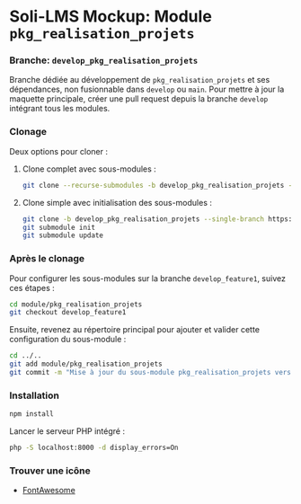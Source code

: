 # Soli-LMS Mockup: Module `pkg_realisation_projets`

### Branche: `develop_pkg_realisation_projets`

Branche dédiée au développement de `pkg_realisation_projets` et ses dépendances, non fusionnable dans `develop` ou `main`. Pour mettre à jour la maquette principale, créer une pull request depuis la branche `develop` intégrant tous les modules.

### Clonage

Deux options pour cloner :

1. Clone complet avec sous-modules :
   ```bash
   git clone --recurse-submodules -b develop_pkg_realisation_projets --single-branch https://github.com/soli-lms/soli-lms_mockup.git develop_mockup_pkg_realisation_projets
   ```

2. Clone simple avec initialisation des sous-modules :
   ```bash
   git clone -b develop_pkg_realisation_projets --single-branch https://github.com/soli-lms/soli-lms_mockup.git develop_mockup_pkg_realisation_projets
   git submodule init
   git submodule update
   ```

### Après le clonage

Pour configurer les sous-modules sur la branche `develop_feature1`, suivez ces étapes :

```bash
cd module/pkg_realisation_projets
git checkout develop_feature1
``` 

Ensuite, revenez au répertoire principal pour ajouter et valider cette configuration du sous-module :

```bash
cd ../..
git add module/pkg_realisation_projets
git commit -m "Mise à jour du sous-module pkg_realisation_projets vers la branche develop_feature1"
```

### Installation

```bash
npm install
```

Lancer le serveur PHP intégré :
```bash
php -S localhost:8000 -d display_errors=On
```

### Trouver une icône

- [FontAwesome](https://fontawesome.com/v5/search?o=r&m=free)